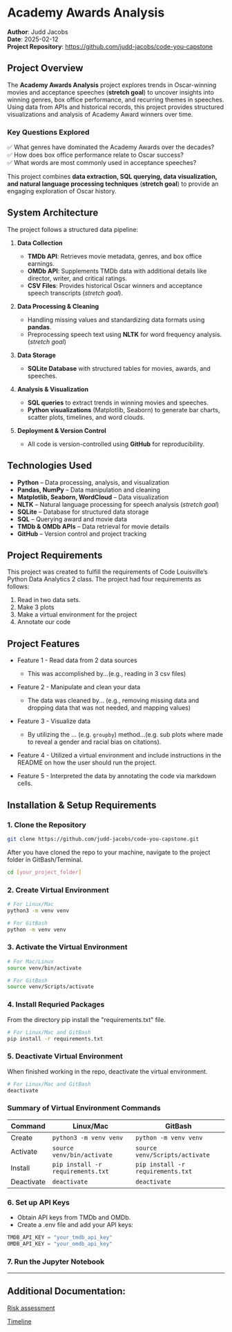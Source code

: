 # Academy Awards Analysis

**Author**: Judd Jacobs  
**Date**: 2025-02-12  
**Project Repository**: <https://github.com/judd-jacobs/code-you-capstone>

## Project Overview

The **Academy Awards Analysis** project explores trends in Oscar-winning movies and acceptance speeches (**stretch goal**) to uncover insights into winning genres, box office performance, and recurring themes in speeches. Using data from APIs and historical records, this project provides structured visualizations and analysis of Academy Award winners over time.

### Key Questions Explored

✅ What genres have dominated the Academy Awards over the decades?  
✅ How does box office performance relate to Oscar success?  
✅ What words are most commonly used in acceptance speeches?  

This project combines **data extraction, SQL querying, data visualization, and natural language processing techniques** (**stretch goal**) to provide an engaging exploration of Oscar history.

## System Architecture

The project follows a structured data pipeline:

1. **Data Collection**
   - **TMDb API**: Retrieves movie metadata, genres, and box office earnings.  
   - **OMDb API**: Supplements TMDb data with additional details like director, writer, and critical ratings.  
   - **CSV Files**: Provides historical Oscar winners and acceptance speech transcripts (*stretch goal*).  

2. **Data Processing & Cleaning**
   - Handling missing values and standardizing data formats using **pandas**.  
   - Preprocessing speech text using **NLTK** for word frequency analysis. (*stretch goal*)

3. **Data Storage**
   - **SQLite Database** with structured tables for movies, awards, and speeches.  

4. **Analysis & Visualization**
   - **SQL queries** to extract trends in winning movies and speeches.  
   - **Python visualizations** (Matplotlib, Seaborn) to generate bar charts, scatter plots, timelines, and word clouds.  

5. **Deployment & Version Control**
   - All code is version-controlled using **GitHub** for reproducibility.

## Technologies Used

- **Python** – Data processing, analysis, and visualization  
- **Pandas, NumPy** – Data manipulation and cleaning  
- **Matplotlib, Seaborn, WordCloud** – Data visualization
- **NLTK** – Natural language processing for speech analysis (*stretch goal*)
- **SQLite** – Database for structured data storage  
- **SQL** – Querying award and movie data  
- **TMDb & OMDb APIs** – Data retrieval for movie details  
- **GitHub** – Version control and project tracking

## Project Requirements

This project was created to fulfill the requirements of Code Louisville’s Python Data Analytics 2 class. The project had four requirements as follows:

1. Read in two data sets.
2. Make 3 plots
3. Make a virtual environment for the project
4. Annotate our code

## Project Features

- Feature 1 - Read data from 2 data sources
  - This was accomplished by...(e.g., reading in 3 csv files)

- Feature 2 - Manipulate and clean your data
  - The data was cleaned by... (e.g., removing missing data and dropping data that was not needed, and mapping values)

- Feature 3 - Visualize data
  - By utilizing the ... (e.g. `groupby`) method...(e.g. sub plots where made to reveal a gender and racial bias on citations).

- Feature 4 - Utilized a virtual environment and include instructions in the README on how the user should run the project.

- Feature 5 - Interpreted the data by annotating the code via markdown cells.

## Installation & Setup Requirements

### 1. Clone the Repository

```bash
git clone https://github.com/judd-jacobs/code-you-capstone.git
```

After you have cloned the repo to your machine, navigate to the project folder in GitBash/Terminal.

```bash
cd [your_project_folder]
```

### 2. Create Virtual Environment

```bash
# For Linux/Mac
python3 -m venv venv

# For GitBash
python -m venv venv
```

### 3. Activate the Virtual Environment

```bash
# For Mac/Linux
source venv/bin/activate   

# For GitBash
source venv/Scripts/activate      
```

### 4. Install Requried Packages

From the directory pip install the "requirements.txt" file.

```bash
# For Linux/Mac and GitBash
pip install -r requirements.txt
```

### 5. Deactivate Virtual Environment

When finished working in the repo, deactivate the virtual environment.

```bash
# For Linux/Mac and GitBash
deactivate
```

### Summary of Virtual Environment Commands

| Command | Linux/Mac | GitBash |
| ------- | --------- | ------- |
| Create | `python3 -m venv venv` | `python -m venv venv` |
| Activate | `source venv/bin/activate` | `source venv/Scripts/activate` |
| Install | `pip install -r requirements.txt` | `pip install -r requirements.txt` |
| Deactivate | `deactivate` | `deactivate` |

### 6. Set up API Keys

- Obtain API keys from TMDb and OMDb.
- Create a .env file and add your API keys:

```python
TMDB_API_KEY = "your_tmdb_api_key"
OMDB_API_KEY = "your_omdb_api_key"
```

### 7. Run the Jupyter Notebook

---

## Additional Documentation:

[Risk assessment](risk_assessment.md)

[Timeline](timeline.md)